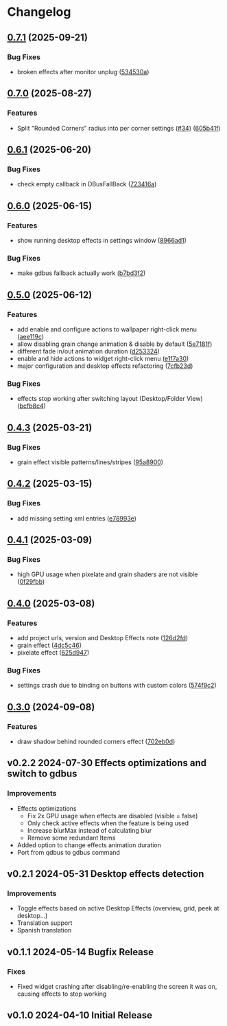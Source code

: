 # Changelog

## [0.7.1](https://github.com/luisbocanegra/plasma-wallpaper-effects/compare/v0.7.0...v0.7.1) (2025-09-21)


### Bug Fixes

* broken effects after monitor unplug ([534530a](https://github.com/luisbocanegra/plasma-wallpaper-effects/commit/534530a70e4da24033e25e51f17f94c1905638dd))

## [0.7.0](https://github.com/luisbocanegra/plasma-wallpaper-effects/compare/v0.6.1...v0.7.0) (2025-08-27)


### Features

* Split "Rounded Corners" radius into per corner settings ([#34](https://github.com/luisbocanegra/plasma-wallpaper-effects/issues/34)) ([605b41f](https://github.com/luisbocanegra/plasma-wallpaper-effects/commit/605b41fc39e67e8d0d9eca62cd50511389e50b2e))

## [0.6.1](https://github.com/luisbocanegra/plasma-wallpaper-effects/compare/v0.6.0...v0.6.1) (2025-06-20)


### Bug Fixes

* check empty callback in DBusFallBack ([723416a](https://github.com/luisbocanegra/plasma-wallpaper-effects/commit/723416a104e855abacc49ecf0acbc14a8dec0726))

## [0.6.0](https://github.com/luisbocanegra/plasma-wallpaper-effects/compare/v0.5.0...v0.6.0) (2025-06-15)


### Features

* show running desktop effects in settings window ([8966ad1](https://github.com/luisbocanegra/plasma-wallpaper-effects/commit/8966ad125f62b47ad256cf41a8583b6cdf544492))


### Bug Fixes

* make gdbus fallback actually work ([b7bd3f2](https://github.com/luisbocanegra/plasma-wallpaper-effects/commit/b7bd3f22b6cb0968eca9ecf77aed1519f5e951be))

## [0.5.0](https://github.com/luisbocanegra/plasma-wallpaper-effects/compare/v0.4.3...v0.5.0) (2025-06-12)


### Features

* add enable and configure actions to wallpaper right-click menu ([aee119c](https://github.com/luisbocanegra/plasma-wallpaper-effects/commit/aee119c8769d95705f9fb3954e520160b44584a0))
* allow disabling grain change animation & disable by default ([5e7181f](https://github.com/luisbocanegra/plasma-wallpaper-effects/commit/5e7181f4e1da4897c961440555f2b51bfb214a11))
* different fade in/out animation duration ([d253324](https://github.com/luisbocanegra/plasma-wallpaper-effects/commit/d25332498260991ac2dd1be49c5fd4a0bc65e9b9))
* enable and hide actions to widget right-click menu ([e1f7a30](https://github.com/luisbocanegra/plasma-wallpaper-effects/commit/e1f7a30355d4f6aabd0b3015e1aec1f134834d69))
* major configuration and desktop effects refactoring ([7cfb23d](https://github.com/luisbocanegra/plasma-wallpaper-effects/commit/7cfb23d2308af238cf38ae9faf96e0d55e8285b2))


### Bug Fixes

* effects stop working after switching layout (Desktop/Folder View) ([bcfb8c4](https://github.com/luisbocanegra/plasma-wallpaper-effects/commit/bcfb8c49acb67593d3d977b7c09a678f920c06d4))

## [0.4.3](https://github.com/luisbocanegra/plasma-wallpaper-effects/compare/v0.4.2...v0.4.3) (2025-03-21)


### Bug Fixes

* grain effect visible patterns/lines/stripes ([95a8900](https://github.com/luisbocanegra/plasma-wallpaper-effects/commit/95a89006b2f7896269c27192d42cfe95221bf58c))

## [0.4.2](https://github.com/luisbocanegra/plasma-wallpaper-effects/compare/v0.4.1...v0.4.2) (2025-03-15)


### Bug Fixes

* add missing setting xml entries ([e78993e](https://github.com/luisbocanegra/plasma-wallpaper-effects/commit/e78993ecbdb84a4078f070ff4ef59ee6a8cb9cce))

## [0.4.1](https://github.com/luisbocanegra/plasma-wallpaper-effects/compare/v0.4.0...v0.4.1) (2025-03-09)


### Bug Fixes

* high GPU usage when pixelate and grain shaders are not visible ([0f29fbb](https://github.com/luisbocanegra/plasma-wallpaper-effects/commit/0f29fbb924f98f05d3d3830f38fd0bf0c93431fe))

## [0.4.0](https://github.com/luisbocanegra/plasma-wallpaper-effects/compare/v0.3.0...v0.4.0) (2025-03-08)


### Features

* add project urls, version and Desktop Effects note ([126d2fd](https://github.com/luisbocanegra/plasma-wallpaper-effects/commit/126d2fd48bb33ba9b712411a671de5f7e9e571f6))
* grain effect ([4dc5c46](https://github.com/luisbocanegra/plasma-wallpaper-effects/commit/4dc5c46a92e70092dd3fa332f4ed0b9126f52e2e))
* pixelate effect ([625d947](https://github.com/luisbocanegra/plasma-wallpaper-effects/commit/625d947b8f1b2c69857746c29635445501944684))


### Bug Fixes

* settings crash due to binding on buttons with custom colors ([574f9c2](https://github.com/luisbocanegra/plasma-wallpaper-effects/commit/574f9c2c23360efe57ded3a8444c847b4845ebd9))

## [0.3.0](https://github.com/luisbocanegra/plasma-wallpaper-effects/compare/v0.2.2...v0.3.0) (2024-09-08)


### Features

* draw shadow behind rounded corners effect ([702eb0d](https://github.com/luisbocanegra/plasma-wallpaper-effects/commit/702eb0dc39b23c4f16a3042692cadb30041ce2c6))

## v0.2.2 2024-07-30 Effects optimizations and switch to gdbus

### Improvements

- Effects optimizations
  - Fix 2x GPU usage when effects are disabled (visible = false)
  - Only check active effects when the feature is being used
  - Increase blurMax instead of calculating blur
  - Remove some redundant Items
- Added option to change effects animation duration
- Port from qdbus to gdbus command

## v0.2.1 2024-05-31 Desktop effects detection

### Improvements

- Toggle effects based on active Desktop Effects (overview, grid, peek at desktop...)
- Translation support
- Spanish translation

## v0.1.1 2024-05-14 Bugfix Release

### Fixes

- Fixed widget crashing after disabling/re-enabling the screen it was on, causing effects to stop working

## v0.1.0 2024-04-10 Initial Release
